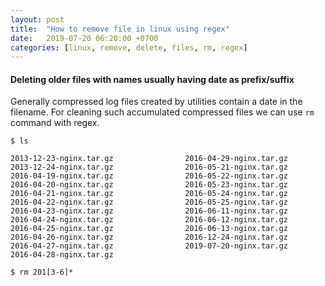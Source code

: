 ```yaml
---
layout: post
title:  "How to remove file in linux using regex"
date:   2019-07-20 06:20:00 +0700
categories: [linux, remove, delete, files, rm, regex]
---
```


####  Deleting older files with names usually having date as prefix/suffix

Generally compressed log files created by utilities contain a date in the filename.
For cleaning such accumulated compressed files we can use `rm` command with regex.

```
$ ls

2013-12-23-nginx.tar.gz                2016-04-29-nginx.tar.gz
2013-12-24-nginx.tar.gz                2016-05-21-nginx.tar.gz
2016-04-19-nginx.tar.gz                2016-05-22-nginx.tar.gz
2016-04-20-nginx.tar.gz                2016-05-23-nginx.tar.gz
2016-04-21-nginx.tar.gz                2016-05-24-nginx.tar.gz
2016-04-22-nginx.tar.gz                2016-05-25-nginx.tar.gz
2016-04-23-nginx.tar.gz                2016-06-11-nginx.tar.gz
2016-04-24-nginx.tar.gz                2016-06-12-nginx.tar.gz
2016-04-25-nginx.tar.gz                2016-06-13-nginx.tar.gz
2016-04-26-nginx.tar.gz                2016-12-24-nginx.tar.gz
2016-04-27-nginx.tar.gz                2019-07-20-nginx.tar.gz
2016-04-28-nginx.tar.gz
```


```$ rm 201[3-6]*```
